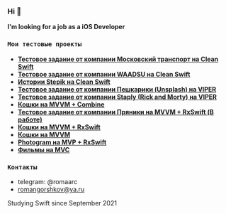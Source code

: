 ### Hi 👋 
**I'm looking for a job as a iOS Developer**

### `Мои тестовые проекты` 
- **<a href="https://github.com/romaarc/TestTaskMosgorpass">Тестовое задание от компании Московский транспорт на Clean Swift</a>**
- **<a href="https://github.com/romaarc/TestTaskWaadsu">Тестовое задание от компании WAADSU на Clean Swift</a>**
- **<a href="https://github.com/romaarc/TestTaskStoriesAPI">Истории Stepik на Clean Swift</a>**
- **<a href="https://github.com/romaarc/TestTaskPeshkariki">Тестовое задание от компании Пешкарики (Unsplash) на VIPER</a>**
- **<a href="https://github.com/romaarc/TestTaskRickAndMorty">Тестовое задание от компании Staply (Rick and Morty) на VIPER</a>**
- **<a href="https://github.com/romaarc/CatsAPI_MVVM_Combine">Кошки на MVVM + Combine</a>**
- **<a href="https://github.com/romaarc/TestTaskPryaniky">Тестовое задание от компании Пряники на MVVM + RxSwift (В работе)</a>**
- **<a href="https://github.com/romaarc/CatsAPI_MVVM_RxSwift">Кошки на MVVM + RxSwift</a>**
- **<a href="https://github.com/romaarc/CatsAPI_MVVM">Кошки на MVVM</a>**
- **<a href="https://github.com/romaarc/Photogram ">Photogram на MVP + RxSwift</a>**
- **<a href="https://github.com/romaarc/TestTaskMovies">Фильмы на MVC</a>**

### `Контакты`
- telegram: @romaarc
- romangorshkov@ya.ru

Studying Swift since September 2021
